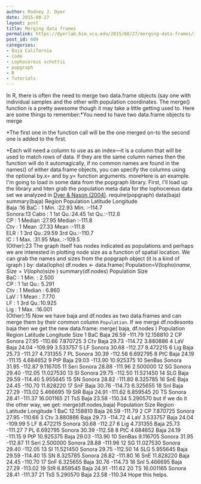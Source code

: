 ```yaml
---
author: Rodney J. Dyer
date: 2015-08-27
layout: post
title: Merging data frames
permalink: https://dyerlab.bio.vcu.edu/2015/08/27/merging-data-frames/index.html
post_id: 609
categories: 
- Baja California
- Code
- Lophocereus schottii
- popgraph
- R
- Tutorials
---
```

In R, there is often the need to merge two 
data.frame objects (say one with individual samples and the other with population coordinates.  The 
merge()  function is a pretty awesome though it may take a little getting used to.
Here are some things to remember:*You need to have two 
data.frame objects to merge
	
*The first one in the function call will be the one merged 
on-to the second one is added to the first.
	
*Each will need a column to use as an index—it is a column that will be used to match rows of data.  If they are the same column names then the function will do it automagically, if no common names are found in the 
names()  of either 
data.frame objects, you can specify the columns using the optional 
by.x=  and 
by.y=  function arguments.
moreHere is an example. I'm going to load in some data from the 
popgraph  library.  First, I'll load up the library and hten grab the population meta data for the lophocereus data set we analyzed in 
[Dyer & Nason (2004)](http://dx.doi.org/10.1111/j.1365-294X.2004.02177.x).
require(popgraph)
data(baja)
summary(baja)
    Region     Population    Latitude       Longitude     
 Baja  :16   BaC    : 1   Min.   :22.93   Min.   :-114.7  
 Sonora:13   Cabo   : 1   1st Qu.:24.45   1st Qu.:-112.6  
             CP     : 1   Median :27.95   Median :-111.8  
             Ctv    : 1   Mean   :27.33   Mean   :-111.8  
             ELR    : 1   3rd Qu.:29.59   3rd Qu.:-110.7  
             IC     : 1   Max.   :31.95   Max.   :-109.5  
             (Other):23
The graph itself has nodes indicated as populations and perhaps we are interested in plotting node size as a function of spatial location.  We can grab the names and sizes from the 
popgraph object (it is a kind of 
igraph ) by:
data(lopho)
df.nodes <- data.frame( Population=V(lopho)$name, Size=V(lopho)$size )
summary(df.nodes)
   Population      Size       
 BaC    : 1   Min.   : 2.500  
 CP     : 1   1st Qu.: 5.291  
 Ctv    : 1   Median : 6.860  
 LaV    : 1   Mean   : 7.770  
 LF     : 1   3rd Qu.:10.925  
 Lig    : 1   Max.   :16.001  
 (Other):15
Now we have 
baja  and 
df.nodes as two data.frames and can merge them by their common column `Population`.  If we merge 
df.nodesonto 
baja  then we get the new 
data.frame:
merge( baja, df.nodes )
   Population Region Latitude Longitude      Size
1         BaC   Baja    26.59   -111.79 12.158810
2          CP Sonora    27.95   -110.66  7.870725
3         Ctv   Baja    29.73   -114.72  3.880886
4         LaV   Baja    24.04   -109.99  3.533757
5          LF Sonora    30.68   -112.27  8.472215
6         Lig   Baja    25.73   -111.27  4.731355
7          PL Sonora    30.39   -112.58  6.692795
8         PtC   Baja    24.19   -111.15  4.684652
9         PtP   Baja    29.03   -113.90 10.925375
10     SenBas Sonora    31.95   -112.87  9.116705
11       Seri Sonora    28.88   -111.96  2.500000
12         SG Sonora    29.40   -112.05 11.027530
13         SI Sonora    29.75   -112.50 11.521450
14        SLG   Baja    29.59   -114.40  5.955645
15         SN Sonora    28.82   -111.80  8.325785
16        SnE   Baja    24.45   -110.70 11.828220
17        SnF   Baja    30.76   -114.73  6.325655
18        SnI   Baja    27.29   -113.02  5.466695
19        StR   Baja    24.91   -111.62  6.859545
20         TS Sonora    28.41   -111.37 16.001165
21        TsS   Baja    23.58   -110.34  5.290570
but if we do it the other way, we get:
merge(df.nodes,baja)
   Population      Size Region Latitude Longitude
1         BaC 12.158810   Baja    26.59   -111.79
2          CP  7.870725 Sonora    27.95   -110.66
3         Ctv  3.880886   Baja    29.73   -114.72
4         LaV  3.533757   Baja    24.04   -109.99
5          LF  8.472215 Sonora    30.68   -112.27
6         Lig  4.731355   Baja    25.73   -111.27
7          PL  6.692795 Sonora    30.39   -112.58
8         PtC  4.684652   Baja    24.19   -111.15
9         PtP 10.925375   Baja    29.03   -113.90
10     SenBas  9.116705 Sonora    31.95   -112.87
11       Seri  2.500000 Sonora    28.88   -111.96
12         SG 11.027530 Sonora    29.40   -112.05
13         SI 11.521450 Sonora    29.75   -112.50
14        SLG  5.955645   Baja    29.59   -114.40
15         SN  8.325785 Sonora    28.82   -111.80
16        SnE 11.828220   Baja    24.45   -110.70
17        SnF  6.325655   Baja    30.76   -114.73
18        SnI  5.466695   Baja    27.29   -113.02
19        StR  6.859545   Baja    24.91   -111.62
20         TS 16.001165 Sonora    28.41   -111.37
21        TsS  5.290570   Baja    23.58   -110.34
Hope this helps.

